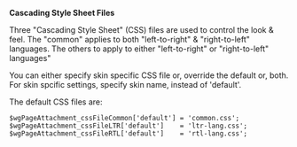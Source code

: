 **Cascading Style Sheet Files**

Three "Cascading Style Sheet" (CSS) files are used to control the look & feel. The "common" applies to both "left-to-right" & "right-to-left" languages.  The others to apply to either "left-to-right" or "right-to-left" languages"

You can either specify skin specific CSS file or, override the default or, both. For skin spcific settings, specify skin name, instead of 'default'.

The default CSS files are:
```
$wgPageAttachment_cssFileCommon['default'] = 'common.css';
$wgPageAttachment_cssFileLTR['default']    = 'ltr-lang.css';
$wgPageAttachment_cssFileRTL['default']    = 'rtl-lang.css';
```